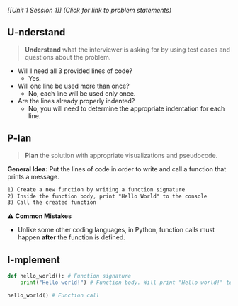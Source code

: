 *[[Unit 1 Session 1]] (Click for link to problem statements)*

## U-nderstand
 
> **Understand** what the interviewer is asking for by using test cases and questions about the problem.

- Will I need all 3 provided lines of code?
  - Yes.
- Will one line be used more than once? 
  - No, each line will be used only once.
- Are the lines already properly indented?
  - No, you will need to determine the appropriate indentation for each line.
   
## P-lan

> **Plan** the solution with appropriate visualizations and pseudocode.

**General Idea:** Put the lines of code in order to write and call a function that prints a message.

```markdown
1) Create a new function by writing a function signature
2) Inside the function body, print "Hello World" to the console
3) Call the created function
```

**⚠️ Common Mistakes**

- Unlike some other coding languages, in Python, function calls must happen **after** the function is defined.

## I-mplement

```python
def hello_world(): # Function signature
	print("Hello world!") # Function body. Will print "Hello world!" to the console

hello_world() # Function call
```